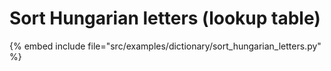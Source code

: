 # Sort Hungarian letters (lookup table)


{% embed include file="src/examples/dictionary/sort_hungarian_letters.py" %}



